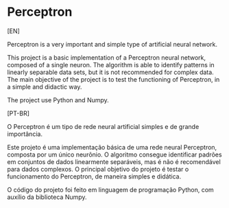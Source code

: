 # Perceptron

[EN]

Perceptron is a very important and simple type of artificial neural network.

This project is a basic implementation of a Perceptron neural network, composed of a single neuron. The algorithm is able to identify patterns in linearly separable data sets, but it is not recommended for complex data. The main objective of the project is to test the functioning of Perceptron, in a simple and didactic way.

The project use Python and Numpy.

[PT-BR]

O Perceptron é um tipo de rede neural artificial simples e de grande importância.

Este projeto é uma implementação básica de uma rede neural Perceptron, composta por um único neurônio. O algoritmo consegue identificar padrões em conjuntos de dados linearmente separáveis, mas é não é recomendável para dados complexos. O principal objetivo do projeto é testar o funcionamento do Perceptron, de maneira simples e didática.

O código do projeto foi feito em linguagem de programação Python, com auxílio da biblioteca Numpy.

